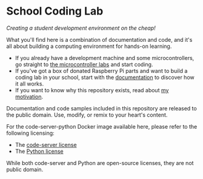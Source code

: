 # School Coding Lab
_Creating a student development environment on the cheap!_

What you'll find here is a combination of documentation and code, and it's all about building a computing environment for hands-on learning.

* If you already have a development machine and some microcontrollers, go straight to [the microcontroller labs](https://davescodemusings.github.io/school-coding-lab/micropython/) and start coding.
* If you've got a box of donated Raspberry Pi parts and want to build a coding lab in your school, start with the [documentation](https://davescodemusings.github.io/school-coding-lab/) to discover how it all works.
* If you want to know why this repository exists, read about [my motivation](MOTIVATION.md).

Documentation and code samples included in this repository are released to the public domain. Use, modify, or remix to your heart's content.

For the code-server-python Docker image available here, please refer to the following licensing:
* The [code-server license](https://github.com/coder/code-server/blob/main/LICENSE)
* The [Python license](https://docs.python.org/3/license.html)

While both code-server and Python are open-source licenses, they are not public domain.
